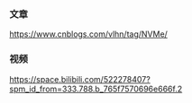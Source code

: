 ### 文章
https://www.cnblogs.com/vlhn/tag/NVMe/


### 视频
https://space.bilibili.com/522278407?spm_id_from=333.788.b_765f7570696e666f.2
